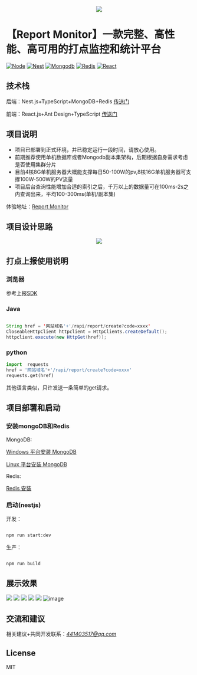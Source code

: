 
<div align="center">
<img src="https://github.com/lvming6816077/report-monitor-server/blob/main/report-monitor-server/demo/logo.png" />
</div>

# 【Report Monitor】一款完整、高性能、高可用的打点监控和统计平台
[![Node](https://img.shields.io/badge/Node.js-v14.15.3-brightgreen)](https://nodejs.org/en/)
[![Nest](https://img.shields.io/badge/nestjs-7.5.1-brightgreen)](https://eggjs.org/)
[![Mongodb](https://img.shields.io/badge/mogodb-4.0+-brightgreen.svg?style=plastic)](https://www.mongodb.com/)
[![Redis](https://img.shields.io/badge/redis-5.0+-green.svg?style=plastic)](https://redis.io/)
[![React](https://img.shields.io/badge/React-17.0.0-brightgreen)](https://redis.io/)



## 技术栈

后端：Nest.js+TypeScript+MongoDB+Redis [传送门](https://github.com/lvming6816077/report-monitor-server/tree/main/report-monitor-server)

前端：React.js+Ant Design+TypeScript [传送门](https://github.com/lvming6816077/report-monitor-server/tree/main/report-monitor-frontend)

## 项目说明
* 项目已部署到正式环境，并已稳定运行一段时间，请放心使用。
* 前期推荐使用单机数据库或者Mongodb副本集架构，后期根据自身需求考虑是否使用集群分片
* 目前4核8G单机服务器大概能支撑每日50-100W的pv,8核16G单机服务器可支撑100W-500W的PV流量
* 项目后台查询性能增加合适的索引之后，千万以上的数据量可在100ms-2s之内查询出来，平均100-300ms(单机/副本集)

体验地址：[Report Monitor](https://report.nihaoshijie.com.cn)

## 项目设计思路

<div align="center">
<img src="https://github.com/lvming6816077/report-monitor-server/blob/main/report-monitor-server/demo/流程.png" />
</div>

## 打点上报使用说明
### 浏览器

参考上报[SDK](https://github.com/lvming6816077/report-monitor/tree/main/report-monitor-sdk)

### Java

```java

String href = '网站域名'+'/rapi/report/create?code=xxxx'
CloseableHttpClient httpclient = HttpClients.createDefault();
httpclient.execute(new HttpGet(href));

```

### python

```python
import  requests
href = '网站域名'+'/rapi/report/create?code=xxxx'
requests.get(href)

```

其他语言类似，只许发送一条简单的get请求。



## 项目部署和启动

### 安装mongoDB和Redis

MongoDB:

[Windows 平台安装 MongoDB](https://www.runoob.com/mongodb/mongodb-window-install.html)

[Linux 平台安装 MongoDB](https://www.runoob.com/mongodb/mongodb-linux-install.html)

Redis:

[Redis 安装](https://www.runoob.com/redis/redis-install.html)


### 启动(nestjs)

开发：

```bash

npm run start:dev

```

生产：

```bash

npm run build

```

## 展示效果

![](https://github.com/lvming6816077/report-monitor-server/blob/main/report-monitor-server/demo/localhost_3002_login.png)
![](https://github.com/lvming6816077/report-monitor-server/blob/main/report-monitor-server/demo/localhost_3002_login1.png)
![](https://github.com/lvming6816077/report-monitor-server/blob/main/report-monitor-server/demo/localhost_3002_%20(1).png)
![](https://github.com/lvming6816077/report-monitor-server/blob/main/report-monitor-server/demo/localhost_3002_%20(2).png)
![](https://github.com/lvming6816077/report-monitor-server/blob/main/report-monitor-server/demo/report.nihaoshijie.com.cn_speed_speedlist.png)
![image](https://github.com/lvming6816077/report-monitor/assets/7931760/c2fe5515-cb20-4936-be80-313bdb33b98b)


## 交流和建议

相关建议+共同开发联系：*441403517@qq.com*

## License

MIT




